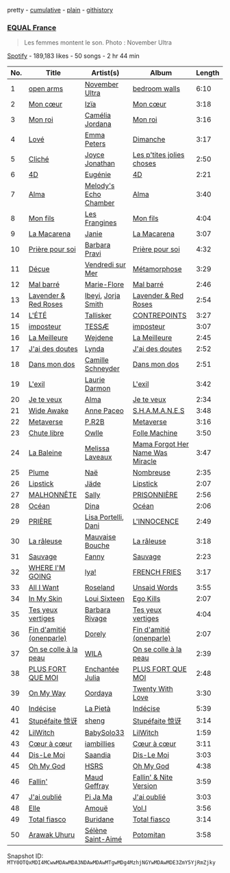 pretty - [cumulative](/playlists/cumulative/37i9dQZF1DX4kZR8vL5oVX.md) - [plain](/playlists/plain/37i9dQZF1DX4kZR8vL5oVX) - [githistory](https://github.githistory.xyz/mackorone/spotify-playlist-archive/blob/main/playlists/plain/37i9dQZF1DX4kZR8vL5oVX)

### [EQUAL France](https://open.spotify.com/playlist/37i9dQZF1DX4kZR8vL5oVX)

> Les femmes montent le son\. Photo : November Ultra

[Spotify](https://open.spotify.com/user/spotify) - 189,183 likes - 50 songs - 2 hr 44 min

| No. | Title | Artist(s) | Album | Length |
|---|---|---|---|---|
| 1 | [open arms](https://open.spotify.com/track/75AMnCxY4ahOMeIn9LDvSE) | [November Ultra](https://open.spotify.com/artist/0naOCLau0NmL1kdFlbZAfr) | [bedroom walls](https://open.spotify.com/album/4HeMF37gL9maj7PD2lZ1q8) | 6:10 |
| 2 | [Mon cœur](https://open.spotify.com/track/1BxdizqeXJ9jRfMK0XStIL) | [Izïa](https://open.spotify.com/artist/6T08mUIMB32dtqq5ryxQZ3) | [Mon cœur](https://open.spotify.com/album/3FTUbM0nfkQqF0KWSIWhFf) | 3:18 |
| 3 | [Mon roi](https://open.spotify.com/track/4aoOydHmxK2s0B0TCCH2T6) | [Camélia Jordana](https://open.spotify.com/artist/2XkCa3HcntokIgOP5N3QO7) | [Mon roi](https://open.spotify.com/album/4jFLI12zYRDOKW8rlJZysh) | 3:16 |
| 4 | [Lové](https://open.spotify.com/track/53g4gARwjJHVGIqMLAKcYl) | [Emma Peters](https://open.spotify.com/artist/6lY6kOVMG0mR07JTzU33o5) | [Dimanche](https://open.spotify.com/album/5KnRVFct1nHFXTJ3iavsLq) | 3:17 |
| 5 | [Cliché](https://open.spotify.com/track/0WAQ3Re10tB2s70r5jmWt3) | [Joyce Jonathan](https://open.spotify.com/artist/25eQCECJH4VTpBYV9jhpyE) | [Les p'tites jolies choses](https://open.spotify.com/album/3hbj2Bt2SECsLk8piLHwCL) | 2:50 |
| 6 | [4D](https://open.spotify.com/track/0zBReAArWqGJRftWzmys9V) | [Eugénie](https://open.spotify.com/artist/47aUSMdD5Sf0DpeOCyPL5K) | [4D](https://open.spotify.com/album/6La4e4vpCHGtvCXUbp71BJ) | 2:21 |
| 7 | [Alma](https://open.spotify.com/track/5IiCvmwFpc192ptotRvWyz) | [Melody's Echo Chamber](https://open.spotify.com/artist/1S0vL284jxZYKtZQ2jsQ2X) | [Alma](https://open.spotify.com/album/055WIVbb2nzpBl5JNZx9he) | 3:40 |
| 8 | [Mon fils](https://open.spotify.com/track/3IvVdacGdsU7PGQT1HMjnS) | [Les Frangines](https://open.spotify.com/artist/2sYOUJa6fNc4ke4Zo6EkZ4) | [Mon fils](https://open.spotify.com/album/2qHjUO6O5s46y3pOMHzh2n) | 4:04 |
| 9 | [La Macarena](https://open.spotify.com/track/4koJ0jpHCrgmOcrkxU00FO) | [Janie](https://open.spotify.com/artist/2WSFLb1izcqFnU9KakhCnU) | [La Macarena](https://open.spotify.com/album/4OqIsyMOiYMhQP0jSHKtoS) | 3:07 |
| 10 | [Prière pour soi](https://open.spotify.com/track/764JnwSjtwX0lZrL3TqAHM) | [Barbara Pravi](https://open.spotify.com/artist/3L4wiBOSDLkJ18OISXZDA8) | [Prière pour soi](https://open.spotify.com/album/0rYR7upLR2PC1DvdrijrLr) | 4:32 |
| 11 | [Déçue](https://open.spotify.com/track/0g2x0hTPKHONcep74XrtbX) | [Vendredi sur Mer](https://open.spotify.com/artist/0wuuYZFptujAsRthrdea2B) | [Métamorphose](https://open.spotify.com/album/7xr77ACg7LvPSKQAzbVEQ6) | 3:29 |
| 12 | [Mal barré](https://open.spotify.com/track/59YJEzPV0v4jiJHpcurklI) | [Marie\-Flore](https://open.spotify.com/artist/3bM1MZ42q6lUJqHDaDwcKr) | [Mal barré](https://open.spotify.com/album/7FaCeOlrCOEmZ6FHiUOdFi) | 2:46 |
| 13 | [Lavender & Red Roses](https://open.spotify.com/track/0lPZumEzxNLBOklVCEyiA4) | [Ibeyi](https://open.spotify.com/artist/5Q8NEHGX70m1kkojbtm8wa), [Jorja Smith](https://open.spotify.com/artist/1CoZyIx7UvdxT5c8UkMzHd) | [Lavender & Red Roses](https://open.spotify.com/album/3UIVM6d0j9G2hSi7uBp6d4) | 2:54 |
| 14 | [L'ÉTÉ](https://open.spotify.com/track/0rwsEAo5cS4jMcPOznBEpo) | [Tallisker](https://open.spotify.com/artist/5kHKhgCMg9yezOrISm4wJH) | [CONTREPOINTS](https://open.spotify.com/album/7IQfExwIGb8PpwbFkR4awD) | 3:27 |
| 15 | [imposteur](https://open.spotify.com/track/0fmthwyptTgTz1uMTO5dgx) | [TESSÆ](https://open.spotify.com/artist/4Rc4ZjE8dK1b794tfc3BIt) | [imposteur](https://open.spotify.com/album/09w8Rl7ZMTReU2LFISKVcB) | 3:07 |
| 16 | [La Meilleure](https://open.spotify.com/track/5fEC4YAZALInwKuqwHytir) | [Wejdene](https://open.spotify.com/artist/1SxuyHZnLUFyFHGzdGaxZk) | [La Meilleure](https://open.spotify.com/album/3J0wjJ5gzCsWdCtWXm9xUK) | 2:45 |
| 17 | [J'ai des doutes](https://open.spotify.com/track/4oPUdGWrRiA56cheYPUQiw) | [Lynda](https://open.spotify.com/artist/2GlEiSHYEKlq9cUYDa9oZb) | [J'ai des doutes](https://open.spotify.com/album/5WAwZBNajwUdiTkZ9VoHwR) | 2:52 |
| 18 | [Dans mon dos](https://open.spotify.com/track/1O7RIzTY1bz1ma7JfSkl7m) | [Camille Schneyder](https://open.spotify.com/artist/2jPO50YbPAgwG8D7kGWGVn) | [Dans mon dos](https://open.spotify.com/album/1EznXF8vOZ8zTjdzvigkdO) | 2:51 |
| 19 | [L'exil](https://open.spotify.com/track/0mw25aHnLvnssYESKn1YMD) | [Laurie Darmon](https://open.spotify.com/artist/7hhIUoiI41fPdE0hEcpr2U) | [L'exil](https://open.spotify.com/album/2FCRPQX5o6CQkiB0jT1P78) | 3:42 |
| 20 | [Je te veux](https://open.spotify.com/track/2AMXaV36JR0t7FcCtaoazs) | [Alma](https://open.spotify.com/artist/6UUoOFrzfmGZ50AP9SY97H) | [Je te veux](https://open.spotify.com/album/1lY3QKTdcbn2aapjtjNR9q) | 2:34 |
| 21 | [Wide Awake](https://open.spotify.com/track/2AnH6U2MyLV3T1bdPFPJ1t) | [Anne Paceo](https://open.spotify.com/artist/73WqPBltlyOTxKoOVWWBdL) | [S.H.A.M.A.N.E.S](https://open.spotify.com/album/7FOsfHcovB9NrvNqDKZFTS) | 3:48 |
| 22 | [Metaverse](https://open.spotify.com/track/5WfMk2vk5hMD1bzByNJCC6) | [P.R2B](https://open.spotify.com/artist/6R6tuqCxJRopO4bE8nfLGk) | [Metaverse](https://open.spotify.com/album/0feXuheWM3Kk6koWrQhqwt) | 3:16 |
| 23 | [Chute libre](https://open.spotify.com/track/6zDwJFSWZboT9WdH2ZXtIt) | [Owlle](https://open.spotify.com/artist/05jcn5u3ZDqfA1QfdKx2Y8) | [Folle Machine](https://open.spotify.com/album/2fsg4GacNJr2f4PNfrvjJV) | 3:50 |
| 24 | [La Baleine](https://open.spotify.com/track/5dO4lKt0Rp4gmzQlMBDepp) | [Melissa Laveaux](https://open.spotify.com/artist/5Vby8ALwGN41v2nXpu2TSO) | [Mama Forgot Her Name Was Miracle](https://open.spotify.com/album/1NAj9wcrGT9kDZLgbgYA8H) | 3:47 |
| 25 | [Plume](https://open.spotify.com/track/3LyOh7PbTDKrTZB2iy2AmG) | [Naë](https://open.spotify.com/artist/0B3klp4sg7D2YYsKWwLvzh) | [Nombreuse](https://open.spotify.com/album/00q9SheCKU9mAviKiM9xph) | 2:35 |
| 26 | [Lipstick](https://open.spotify.com/track/7qja2yZRKTfwLaM0Ob5nBT) | [Jäde](https://open.spotify.com/artist/52CEzAtIDEJInO8yL0blFB) | [Lipstick](https://open.spotify.com/album/6SAyDEOaOfYcLk0QavSI9j) | 2:07 |
| 27 | [MALHONNÊTE](https://open.spotify.com/track/2xRT0pRIPOli38LO1lGTVI) | [Sally](https://open.spotify.com/artist/2rX5le9Bn1XdQwPsXA8aPP) | [PRISONNIÈRE](https://open.spotify.com/album/0buMW6IjmnMt1eNpNJAKqQ) | 2:56 |
| 28 | [Océan](https://open.spotify.com/track/0ilbSLkFhXwcop360bDaH4) | [Dina](https://open.spotify.com/artist/40OywkN721WGbrgf7BCB13) | [Océan](https://open.spotify.com/album/4lEbi3cVw2ARCzAwT4qxqK) | 2:06 |
| 29 | [PRIÈRE](https://open.spotify.com/track/0wfCYJp6NoLWFXrc9rHf15) | [Lisa Portelli](https://open.spotify.com/artist/5BjCAGv8JWZzhcegp8izDi), [Dani](https://open.spotify.com/artist/5lCJ034qFUkrWNFXUTxLVn) | [L'INNOCENCE](https://open.spotify.com/album/5R43Vu001MAExXFmbtLQde) | 2:49 |
| 30 | [La râleuse](https://open.spotify.com/track/5zTCpGykeKxsAzB40zx3xW) | [Mauvaise Bouche](https://open.spotify.com/artist/5kmLM9mSvPHT8SxGS9DqCo) | [La râleuse](https://open.spotify.com/album/692nT6qeis2YWra12QoN9i) | 3:18 |
| 31 | [Sauvage](https://open.spotify.com/track/5j0mmjb7WNlLw1FHaGywqi) | [Fanny](https://open.spotify.com/artist/10UjZAtg3Ny2Ne1FjRe8Yo) | [Sauvage](https://open.spotify.com/album/2208OfHBfkl5mVZcJAeYnE) | 2:23 |
| 32 | [WHERE I'M GOING](https://open.spotify.com/track/573B9CVK8NwRyO23XRrHln) | [lya!](https://open.spotify.com/artist/5DIzsQoiKqAEqckzSIOGDH) | [FRENCH FRIES](https://open.spotify.com/album/5eZzXmpnC4ZpJBkBucUfdm) | 3:17 |
| 33 | [All I Want](https://open.spotify.com/track/4ULbFe9TkGcHbK8nkDnHL6) | [Roseland](https://open.spotify.com/artist/00D0fRKvSoYVOiyMwCfuZn) | [Unsaid Words](https://open.spotify.com/album/3RP3YVrZNX1aUaJzUttj1O) | 3:55 |
| 34 | [In My Skin](https://open.spotify.com/track/3X4CGuyr76mZGE55967MDW) | [Loui Sixteen](https://open.spotify.com/artist/7t7W4IEufSFVW5BVXaHbeM) | [Ego Kills](https://open.spotify.com/album/08BIGAyGrjlWJPDaSkDIFI) | 2:07 |
| 35 | [Tes yeux vertiges](https://open.spotify.com/track/5K38bxdYDCLujfhET17nZ0) | [Barbara Rivage](https://open.spotify.com/artist/18BLp9REGpjbS7TuMZWCI0) | [Tes yeux vertiges](https://open.spotify.com/album/0kr8aNY2VZ9o2m75NxxNz6) | 4:04 |
| 36 | [Fin d'amitié \(onenparle\)](https://open.spotify.com/track/0QrNYbVooWGfvgpggOMEHH) | [Dorely](https://open.spotify.com/artist/7zEvemWd0At54LjzE5SQnl) | [Fin d'amitié \(onenparle\)](https://open.spotify.com/album/2Vr32mcH7rZt9FG5PHiRUM) | 2:07 |
| 37 | [On se colle à la peau](https://open.spotify.com/track/5uWrmMztXXegPfd9u4QLyi) | [WILA](https://open.spotify.com/artist/2lqxgqA2Ygafxcd9dxS6mN) | [On se colle à la peau](https://open.spotify.com/album/5N70oCEC8IlKphw9pAVdp9) | 2:39 |
| 38 | [PLUS FORT QUE MOI](https://open.spotify.com/track/2OneNlmFLmiVqPykHRvh3j) | [Enchantée Julia](https://open.spotify.com/artist/0t04WLkoyjSuvhzsXIJH7E) | [PLUS FORT QUE MOI](https://open.spotify.com/album/4boFcnuYpeU7OrKB2XfqbV) | 2:48 |
| 39 | [On My Way](https://open.spotify.com/track/5fea0bXIOCmSa3WawwzaAm) | [Oordaya](https://open.spotify.com/artist/7JWxRPYnCGaZPh1L44NWtY) | [Twenty With Love](https://open.spotify.com/album/72aGs5g2wvcpIMGNAPlBcL) | 3:30 |
| 40 | [Indécise](https://open.spotify.com/track/1NWXRXXjrCzHP8wowdzF5y) | [La Pietà](https://open.spotify.com/artist/5P0atd21WQems5FDKnBysF) | [Indécise](https://open.spotify.com/album/00sKAkQ47vNd22Wc7R9Ip3) | 5:39 |
| 41 | [Stupéfaite 惊讶](https://open.spotify.com/track/5qwgPA4U1OmEAi7cZvuKy5) | [sheng](https://open.spotify.com/artist/0mAIVu2rtpW9TYcbp88wqn) | [Stupéfaite 惊讶](https://open.spotify.com/album/2M4dyUpWHHxOVvlLx03TP8) | 3:14 |
| 42 | [LilWitch](https://open.spotify.com/track/6oQxeJpnHaBNXtiHX7dXAh) | [BabySolo33](https://open.spotify.com/artist/6OpHYcuQqOouW8AEwGc7SL) | [LilWitch](https://open.spotify.com/album/5ILwL1myApq3YGhmI2GrME) | 1:59 |
| 43 | [Cœur à cœur](https://open.spotify.com/track/3T2BybVNTRi1D3BChLPNyX) | [iambillies](https://open.spotify.com/artist/6mvtHZpx2xlegpmqCZ3UpG) | [Cœur à cœur](https://open.spotify.com/album/5mWGbQvxI666IWrLZML4B2) | 3:11 |
| 44 | [Dis\-Le Moi](https://open.spotify.com/track/0cnQL2shKRi5RMYW0sNQPo) | [Saandia](https://open.spotify.com/artist/5m9uhS0LyWhc5kFDWkeOjA) | [Dis\-Le Moi](https://open.spotify.com/album/3zO3VmTd5xTXyxpSkl4fDt) | 3:03 |
| 45 | [Oh My God](https://open.spotify.com/track/27yMg7xQ0XTNWn3CZWKmII) | [HSRS](https://open.spotify.com/artist/0Xcqyeg9JjxrOZ8ZWWzhEX) | [Oh My God](https://open.spotify.com/album/3qFuPFU6IbXuk1hBEmNH8K) | 4:38 |
| 46 | [Fallin'](https://open.spotify.com/track/1cuJNsvSbLBCGoBGYWovFX) | [Maud Geffray](https://open.spotify.com/artist/0PyyoamnJX4tdrSf8r6dij) | [Fallin' & Nite Version](https://open.spotify.com/album/20zqJooZbXKtWK6g4yfNJK) | 3:59 |
| 47 | [J'ai oublié](https://open.spotify.com/track/16GLS8pC5Ar50ev62j99J6) | [Pi Ja Ma](https://open.spotify.com/artist/4Rvd84k54Bx41YK2kH3GoA) | [J'ai oublié](https://open.spotify.com/album/3jBvP4vX3KB5qyhPWjFzw6) | 3:03 |
| 48 | [Elle](https://open.spotify.com/track/00icjqOE8QqN2VEVAOJI0n) | [Amouë](https://open.spotify.com/artist/5hxkInZtrkxDnUjsRqs5Ww) | [Vol.I](https://open.spotify.com/album/6dK9yBL7CXBCEQ5z1ZuWoP) | 3:56 |
| 49 | [Total fiasco](https://open.spotify.com/track/5hEqfcgXY5SNRIhMcJSubw) | [Buridane](https://open.spotify.com/artist/3ndD9AltDMsxCTqZNuuYaX) | [Total fiasco](https://open.spotify.com/album/5Vc04ltPEq8bHfpWkxoZ8K) | 3:14 |
| 50 | [Arawak Uhuru](https://open.spotify.com/track/36jWmxx86Yj14oR3uCIEAH) | [Sélène Saint\-Aimé](https://open.spotify.com/artist/5kWK4UGTuzfbsWpOdGnEzs) | [Potomitan](https://open.spotify.com/album/2iXmj7GdBxWJ2xQQkRcmvy) | 3:58 |

Snapshot ID: `MTY0OTQxMDI4MCwwMDAwMDA3NDAwMDAwMTgwMDg4MzhjNGYwMDAwMDE3ZmY5YjRmZjky`
